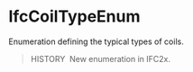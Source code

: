 # IfcCoilTypeEnum

Enumeration defining the typical types of coils.

> HISTORY&nbsp; New enumeration in IFC2x.
